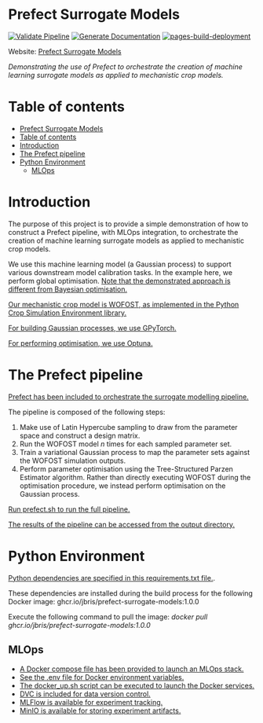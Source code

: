# Prefect Surrogate Models

[![Validate Pipeline](https://github.com/JBris/prefect-surrogate-models/actions/workflows/validation.yaml/badge.svg?branch=main)](https://github.com/JBris/prefect-surrogate-models/actions/workflows/validation.yaml) [![Generate Documentation](https://github.com/JBris/prefect-surrogate-models/actions/workflows/docs.yaml/badge.svg)](https://github.com/JBris/prefect-surrogate-models/actions/workflows/docs.yaml) [![pages-build-deployment](https://github.com/JBris/prefect-surrogate-models/actions/workflows/pages/pages-build-deployment/badge.svg?branch=gh-pages)](https://github.com/JBris/prefect-surrogate-models/actions/workflows/pages/pages-build-deployment)

Website: [Prefect Surrogate Models](https://jbris.github.io/prefect-surrogate-models/)

*Demonstrating the use of Prefect to orchestrate the creation of machine learning surrogate models as applied to mechanistic crop models.*

# Table of contents

- [Prefect Surrogate Models](#prefect-surrogate-models)
- [Table of contents](#table-of-contents)
- [Introduction](#introduction)
- [The Prefect pipeline](#the-prefect-pipeline)
- [Python Environment](#python-environment)
  - [MLOps](#mlops)

# Introduction

The purpose of this project is to provide a simple demonstration of how to construct a Prefect pipeline, with MLOps integration, to orchestrate the creation of machine learning surrogate models as applied to mechanistic crop models. 

We use this machine learning model (a Gaussian process) to support various downstream model calibration tasks. In the example here, we perform global optimisation. [Note that the demonstrated approach is different from Bayesian optimisation.](https://botorch.org/docs/introduction)

[Our mechanistic crop model is WOFOST, as implemented in the Python Crop Simulation Environment library.](https://pcse.readthedocs.io)

[For building Gaussian processes, we use GPyTorch.](https://gpytorch.ai/)

[For performing optimisation, we use Optuna.](https://optuna.org/)

# The Prefect pipeline

[Prefect has been included to orchestrate the surrogate modelling pipeline.](https://www.prefect.io/)

The pipeline is composed of the following steps:

1. Make use of Latin Hypercube sampling to draw from the parameter space and construct a design matrix.
2. Run the WOFOST model *n* times for each sampled parameter set.
3. Train a variational Gaussian process to map the parameter sets against the WOFOST simulation outputs.
4. Perform parameter optimisation using the Tree-Structured Parzen Estimator algorithm. Rather than directly executing WOFOST during the optimisation procedure, we instead perform optimisation on the Gaussian process.

[Run prefect.sh to run the full pipeline.](scripts/prefect.sh)

[The results of the pipeline can be accessed from the output directory.](data/output)

# Python Environment

[Python dependencies are specified in this requirements.txt file.](services/python/requirements.txt). 

These dependencies are installed during the build process for the following Docker image: ghcr.io/jbris/prefect-surrogate-models:1.0.0

Execute the following command to pull the image: *docker pull ghcr.io/jbris/prefect-surrogate-models:1.0.0*

## MLOps

* [A Docker compose file has been provided to launch an MLOps stack.](docker-compose.yml)
* [See the .env file for Docker environment variables.](.env)
* [The docker_up.sh script can be executed to launch the Docker services.](scripts/docker_up.sh)
* [DVC is included for data version control.](https://dvc.org/)
* [MLFlow is available for experiment tracking.](https://mlflow.org/)
* [MinIO is available for storing experiment artifacts.](https://min.io/)
